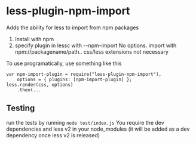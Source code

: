 less-plugin-npm-import
========================

Adds the ability for less to import from npm packages

1. Install with npm
2. specify plugin in lessc with --npm-import
No options. import with npm://packagename/path..
css/less extensions not necessary

To use programatically, use something like this

```
var npm-import-plugin = require("less-plugin-npm-import"),
    options = { plugins: [npm-import-plugin] };
less.render(css, options)
    .then(...
```


Testing
-------

run the tests by running `node test/index.js`
You require the dev dependencies and less v2 in your node_modules (it will be added as a dev dependency once less v2 is released)
